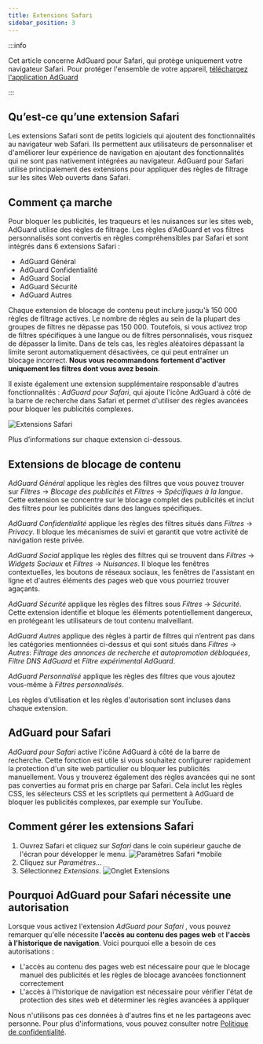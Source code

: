 ```yaml
---
title: Extensions Safari
sidebar_position: 3
---
```


:::info

Cet article concerne AdGuard pour Safari, qui protège uniquement votre navigateur Safari. Pour protéger l'ensemble de votre appareil, [téléchargez l'application AdGuard](https://agrd.io/download-kb-adblock)

:::

## Qu’est-ce qu’une extension Safari

Les extensions Safari sont de petits logiciels qui ajoutent des fonctionnalités au navigateur web Safari. Ils permettent aux utilisateurs de personnaliser et d'améliorer leur expérience de navigation en ajoutant des fonctionnalités qui ne sont pas nativement intégrées au navigateur. AdGuard pour Safari utilise principalement des extensions pour appliquer des règles de filtrage sur les sites Web ouverts dans Safari.

## Comment ça marche

Pour bloquer les publicités, les traqueurs et les nuisances sur les sites web, AdGuard utilise des règles de filtrage. Les règles d'AdGuard et vos filtres personnalisés sont convertis en règles compréhensibles par Safari et sont intégrés dans 6 extensions Safari :

- AdGuard Général
- AdGuard Confidentialité
- AdGuard Social
- AdGuard Sécurité
- AdGuard Autres

Chaque extension de blocage de contenu peut inclure jusqu'à 150 000 règles de filtrage actives. Le nombre de règles au sein de la plupart des groupes de filtres ne dépasse pas 150 000. Toutefois, si vous activez trop de filtres spécifiques à une langue ou de filtres personnalisés, vous risquez de dépasser la limite. Dans de tels cas, les règles aléatoires dépassant la limite seront automatiquement désactivées, ce qui peut entraîner un blocage incorrect. **Nous vous recommandons fortement d'activer uniquement les filtres dont vous avez besoin**.

Il existe également une extension supplémentaire responsable d'autres fonctionnalités : *AdGuard pour Safari*, qui ajoute l'icône AdGuard à côté de la barre de recherche dans Safari et permet d'utiliser des règles avancées pour bloquer les publicités complexes.

![Extensions Safari](https://cdn.adtidy.org/content/kb/ad_blocker/safari/adguard-for-safari-icon1.png)

Plus d’informations sur chaque extension ci-dessous.

## Extensions de blocage de contenu

*AdGuard Général* applique les règles des filtres que vous pouvez trouver sur *Filtres* → *Blocage des publicités* et *Filtres* → *Spécifiques à la langue*. Cette extension se concentre sur le blocage complet des publicités et inclut des filtres pour les publicités dans des langues spécifiques.

*AdGuard Confidentialité* applique les règles des filtres situés dans *Filtres* → *Privacy*. Il bloque les mécanismes de suivi et garantit que votre activité de navigation reste privée.

*AdGuard Social* applique les règles des filtres qui se trouvent dans *Filtres* → *Widgets Sociaux* et *Filtres* → *Nuisances*. Il bloque les fenêtres contextuelles, les boutons de réseaux sociaux, les fenêtres de l'assistant en ligne et d'autres éléments des pages web que vous pourriez trouver agaçants.

*AdGuard Sécurité* applique les règles des filtres sous *Filtres* → *Sécurité*. Cette extension identifie et bloque les éléments potentiellement dangereux, en protégeant les utilisateurs de tout contenu malveillant.

*AdGuard Autres* applique des règles à partir de filtres qui n’entrent pas dans les catégories mentionnées ci-dessus et qui sont situés dans *Filtres* → *Autres*: *Filtrage des annonces de recherche et autopromotion débloquées*, *Filtre DNS AdGuard* et *Filtre expérimental AdGuard*.

*AdGuard Personnalisé* applique les règles des filtres que vous ajoutez vous-même à *Filtres personnalisés*.

Les règles d'utilisation et les règles d'autorisation sont incluses dans chaque extension.

## AdGuard pour Safari

*AdGuard pour Safari* active l'icône AdGuard à côté de la barre de recherche. Cette fonction est utile si vous souhaitez configurer rapidement la protection d'un site web particulier ou bloquer les publicités manuellement. Vous y trouverez également des règles avancées qui ne sont pas converties au format pris en charge par Safari. Cela inclut les règles CSS, les sélecteurs CSS et les scriptlets qui permettent à AdGuard de bloquer les publicités complexes, par exemple sur YouTube.

## Comment gérer les extensions Safari

1. Ouvrez Safari et cliquez sur *Safari* dans le coin supérieur gauche de l'écran pour développer le menu. ![Paramètres Safari *mobile](https://cdn.adtidy.org/content/kb/ad_blocker/safari/adguard-for-safari-settings1.png)
1. Cliquez sur *Paramètres...*
1. Sélectionnez *Extensions*. ![Onglet Extensions](https://cdn.adtidy.org/content/kb/ad_blocker/safari/adguard-for-safari-extensions1.png)

## Pourquoi AdGuard pour Safari nécessite une autorisation

Lorsque vous activez l'extension *AdGuard pour Safari* , vous pouvez remarquer qu'elle nécessite **l'accès au contenu des pages web** et **l'accès à l'historique de navigation**. Voici pourquoi elle a besoin de ces autorisations :

- L'accès au contenu des pages web est nécessaire pour que le blocage manuel des publicités et les règles de blocage avancées fonctionnent correctement
- L'accès à l'historique de navigation est nécessaire pour vérifier l'état de protection des sites web et déterminer les règles avancées à appliquer

Nous n'utilisons pas ces données à d'autres fins et ne les partageons avec personne. Pour plus d'informations, vous pouvez consulter notre [Politique de confidentialité](https://adguard.com/privacy.html).
